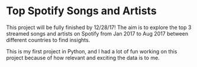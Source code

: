# Top Spotify Songs and Artists
This project will be fully finished by 12/28/17! The aim is to explore the top 3 streamed songs and artists on Spotify from Jan 2017 to Aug 2017 between different countries to find insights.

This is my first project in Python, and I had a lot of fun working on this project because of how relevant and exciting the data is to me.
